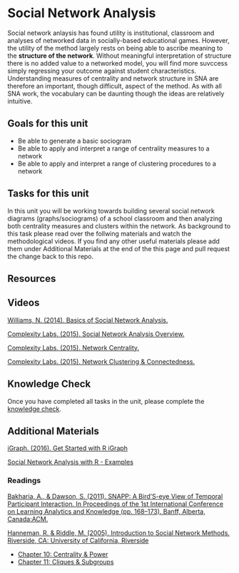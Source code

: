 # Social Network Analysis

Social network anlaysis has found utility is institutional, classroom and analyses of networked data in socially-based educational games. However, the utility of the method largely rests on being able to ascribe meaning to the **structure of the network**. Without meaningful interpretation of structure there is no added value to a networked model, you will find more suvccess simply regressing your outcome against student characteristics.  Understanding measures of centrality and network structure in SNA are therefore an important, though difficult, aspect of the method. As with all SNA work, the vocabulary can be daunting though the ideas are relatively intuitive.

## Goals for this unit

* Be able to generate a basic sociogram
* Be able to apply and interpret a range of centrality measures to a network
* Be able to apply and interpret a range of clustering procedures to a network

## Tasks for this unit

In this unit you will be working towards building several social network diagrams (graphs/sociograms) of a school classroom and then analyzing both centrality measures and clusters within the network. As background to this task please read over the follwing materials and watch the methodological videos. If you find any other useful materials please add them under Additional Materials at the end of the this page and pull request the change back to this repo.

## Resources

## Videos

[Williams, N. (2014). Basics of Social Network Analysis.](https://www.youtube.com/watch?v=PT99WF1VEws)

[Complexity Labs. (2015). Social Network Analysis Overview.](https://www.youtube.com/watch?v=fgr_g1q2ikA)

[Complexity Labs. (2015). Network Centrality.](https://www.youtube.com/watch?v=NgUj8DEH5Tc)

[Complexity Labs. (2015). Network Clustering & Connectedness.](https://www.youtube.com/watch?v=2Oa7mef77nM)

## Knowledge Check
Once you have completed all tasks in the unit, please complete the [knowledge check](https://tccolumbia.qualtrics.com/jfe/form/SV_bIchFX8s5M3Fdml).

## Additional Materials
[iGraph. (2016). Get Started with R iGraph](http://igraph.org/r/#docs)

[Social Network Analysis with R - Examples](https://www.youtube.com/watch?v=0xsM0MbRPGE)

### Readings

[Bakharia, A., & Dawson, S. (2011). SNAPP: A Bird’S-eye View of Temporal Participant Interaction. In Proceedings of the 1st International Conference on Learning Analytics and Knowledge (pp. 168–173). Banff, Alberta, Canada:ACM.](https://doi.org/10.1145/2090116.2090144)

[Hanneman, R. & Riddle, M. (2005). Introduction to Social Network Methods. Riverside, CA:  University of California, Riverside](http://faculty.ucr.edu/~hanneman/)  
  * [Chapter 10: Centrality & Power](http://faculty.ucr.edu/~hanneman/nettext/C10_Centrality.html)  
  * [Chapter 11: Cliques & Subgroups](http://faculty.ucr.edu/~hanneman/nettext/C11_Cliques.html)  




